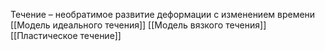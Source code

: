 Течение – необратимое развитие деформации с изменением времени
[[Модель идеального течения]]
[[Модель вязкого течения]]
[[Пластическое течение]]
